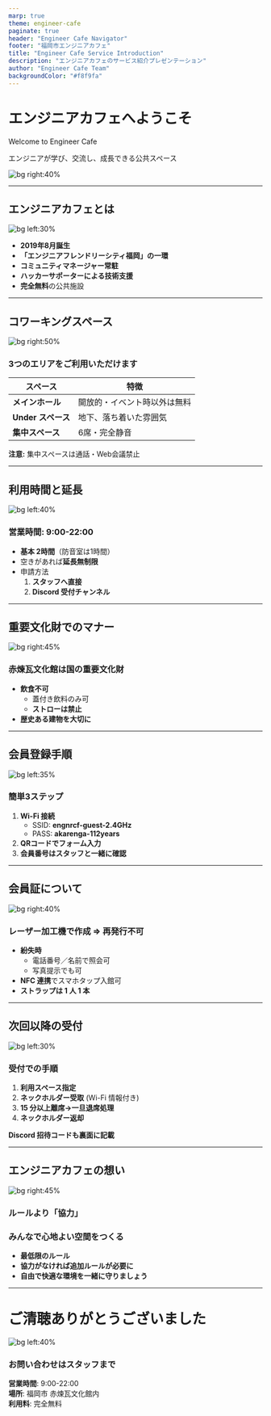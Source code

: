 ```yaml
---
marp: true
theme: engineer-cafe
paginate: true
header: "Engineer Cafe Navigator"
footer: "福岡市エンジニアカフェ"
title: "Engineer Cafe Service Introduction"
description: "エンジニアカフェのサービス紹介プレゼンテーション"
author: "Engineer Cafe Team"
backgroundColor: "#f8f9fa"
---
```


# エンジニアカフェへようこそ  
Welcome to Engineer Cafe

<!-- _class: lead -->

エンジニアが学び、交流し、成長できる公共スペース

![bg right:40%](./assets/images/placeholder.svg)

<!--
スライド1のスピーカーノート：
エンジニアカフェへの導入スライドです。
無料で利用できる公共のコワーキングスペースであることを伝えます。
-->

---

## エンジニアカフェとは

![bg left:30%](./assets/images/placeholder.svg)

- **2019年8月誕生**  
- **「エンジニアフレンドリーシティ福岡」の一環**  
- **コミュニティマネージャー常駐**  
- **ハッカーサポーターによる技術支援**
- **完全無料**の公共施設

<!--
スライド2のスピーカーノート：
エンジニアカフェの成り立ちと基本情報を説明します。
福岡市が運営する無料の公共施設であることを強調します。
-->

---

<!-- _class: service-detail -->

## コワーキングスペース

![bg right:50%](./assets/images/placeholder.svg)

### 3つのエリアをご利用いただけます

| スペース | 特徴 |
|----------|------|
| **メインホール** | 開放的・イベント時以外は無料 |
| **Under スペース** | 地下、落ち着いた雰囲気 |
| **集中スペース** | 6席・完全静音 |

**注意:** 集中スペースは通話・Web会議禁止

<!--
スライド3のスピーカーノート：
利用できる3つのスペースについて説明します。
特に集中スペースでは静寂を保つ必要があることを強調します。
-->

---

## 利用時間と延長

![bg left:40%](./assets/images/placeholder.svg)

### 営業時間: **9:00-22:00**

- **基本 2時間**（防音室は1時間）
- 空きがあれば**延長無制限**
- 申請方法  
  1. **スタッフへ直接**  
  2. **Discord 受付チャンネル**

<!--
スライド4のスピーカーノート：
営業時間は9時から22時までです。
基本は2時間利用で、空きがあれば延長可能であることを説明します。
-->

---

<!-- _backgroundColor: #f0f8ff -->

## 重要文化財でのマナー

![bg right:45%](./assets/images/placeholder.svg)

### 赤煉瓦文化館は国の重要文化財

- **飲食不可**  
  - 蓋付き飲料のみ可  
  - **ストローは禁止**
- **歴史ある建物を大切に**

<!--
スライド5のスピーカーノート：
重要文化財での利用マナーについて説明します。
飲食制限があることを明確に伝える必要があります。
-->

---

## 会員登録手順

![bg left:35%](./assets/images/placeholder.svg)

### 簡単3ステップ

1. **Wi-Fi 接続**  
   - SSID: **engnrcf-guest-2.4GHz**  
   - PASS: **akarenga-112years**
2. **QRコードでフォーム入力**  
3. **会員番号はスタッフと一緒に確認**

<!--
スライド6のスピーカーノート：
会員登録の手順を具体的に説明します。
Wi-Fi情報と登録プロセスを明確に案内します。
-->

---

<!-- _class: community -->

## 会員証について

![bg right:40%](./assets/images/placeholder.svg)

### レーザー加工機で作成 ⇒ **再発行不可**

- **紛失時**  
  - 電話番号／名前で照会可  
  - 写真提示でも可  
- **NFC 連携**でスマホタップ入館可  
- **ストラップは 1 人 1 本**

<!--
スライド7のスピーカーノート：
会員証は再発行できないことを強調します。
紛失時の対応方法とNFC連携について説明します。
-->

---

## 次回以降の受付

<!-- _class: pricing -->

![bg left:30%](./assets/images/placeholder.svg)

### 受付での手順

1. **利用スペース指定**  
2. **ネックホルダー受取** (Wi-Fi 情報付き)  
3. **15 分以上離席→一旦退席処理**  
4. **ネックホルダー返却**

**Discord 招待コードも裏面に記載**

<!--
スライド8のスピーカーノート：
次回来館時の受付手順を説明します。
ネックホルダーの取り扱いとDiscord情報について案内します。
-->

---

<!-- _backgroundColor: #fff5ee -->

## エンジニアカフェの想い

![bg right:45%](./assets/images/placeholder.svg)

### ルールより「協力」  
### みんなで心地よい空間をつくる

- **最低限のルール**  
- **協力がなければ追加ルールが必要に**  
- **自由で快適な環境を一緒に守りましょう**

<!--
スライド9のスピーカーノート：
エンジニアカフェの運営哲学について説明します。
利用者同士の協力で快適な環境を維持していることを伝えます。
-->

---

<!-- _class: cta -->

# ご清聴ありがとうございました

![bg left:40%](./assets/images/placeholder.svg)

### お問い合わせはスタッフまで

**営業時間**: 9:00-22:00  
**場所**: 福岡市 赤煉瓦文化館内  
**利用料**: 完全無料

<!--
スライド10のスピーカーノート：
プレゼンテーションの終了スライドです。
営業時間と無料であることを再度強調します。
-->

